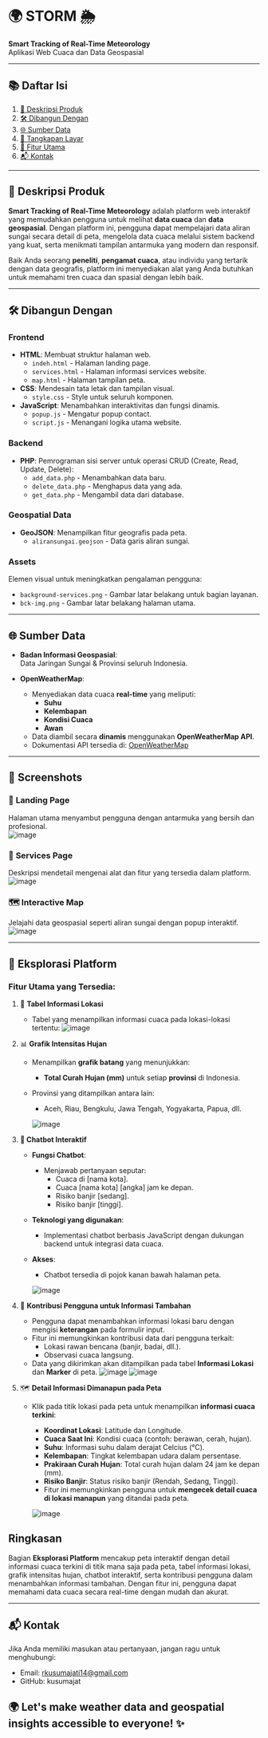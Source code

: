 # 🌍 **STORM** 🌦️  
**Smart Tracking of Real-Time Meteorology**  
Aplikasi Web Cuaca dan Data Geospasial

---

## 📚 **Daftar Isi**  

1. [📝 Deskripsi Produk](#-deskripsi-produk)
2. [🛠️ Dibangun Dengan](#-Dibangun-Dengan)
3. [🌐 Sumber Data](#-sumber-data)
4. [📸 Tangkapan Layar](#-Screenshots)  
5. [🚀 Fitur Utama](#-Eksplorasi-Platform)   
8. [📬 Kontak](#-kontak)  

---

## 📝 **Deskripsi Produk**  
**Smart Tracking of Real-Time Meteorology** adalah platform web interaktif yang memudahkan pengguna untuk melihat **data cuaca** dan **data geospasial**. Dengan platform ini, pengguna dapat mempelajari data aliran sungai secara detail di peta, mengelola data cuaca melalui sistem backend yang kuat, serta menikmati tampilan antarmuka yang modern dan responsif.

Baik Anda seorang **peneliti**, **pengamat cuaca**, atau individu yang tertarik dengan data geografis, platform ini menyediakan alat yang Anda butuhkan untuk memahami tren cuaca dan spasial dengan lebih baik.

---

## 🛠️ **Dibangun Dengan**
### **Frontend**  
- **HTML**: Membuat struktur halaman web.
   - `indeh.html` - Halaman landing page.
   - `services.html` - Halaman informasi services website.
   - `map.html` - Halaman tampilan peta.
- **CSS**: Mendesain tata letak dan tampilan visual.   
   - `style.css` - Style untuk seluruh komponen.  
- **JavaScript**: Menambahkan interaktivitas dan fungsi dinamis.  
   - `popup.js` - Mengatur popup contact.  
   - `script.js` - Menangani logika utama website.  

### **Backend**  
- **PHP**: Pemrograman sisi server untuk operasi CRUD (Create, Read, Update, Delete):  
   - `add_data.php` - Menambahkan data baru.  
   - `delete_data.php` - Menghapus data yang ada.  
   - `get_data.php` - Mengambil data dari database.  

### **Geospatial Data**  
- **GeoJSON**: Menampilkan fitur geografis pada peta.  
   - `aliransungai.geojson` - Data garis aliran sungai.  

### **Assets**  
Elemen visual untuk meningkatkan pengalaman pengguna:  
- `background-services.png` - Gambar latar belakang untuk bagian layanan.  
- `bck-img.png` - Gambar latar belakang halaman utama.  

---

## 🌐 **Sumber Data**  
- **Badan Informasi Geospasial**:  
  Data Jaringan Sungai & Provinsi seluruh Indonesia.  

- **OpenWeatherMap**:  
   - Menyediakan data cuaca **real-time** yang meliputi:  
     - **Suhu** 
     - **Kelembapan**  
     - **Kondisi Cuaca**
     - **Awan**
   - Data diambil secara **dinamis** menggunakan **OpenWeatherMap API**.  
   - Dokumentasi API tersedia di: [OpenWeatherMap](https://openweathermap.org/api)  

---

## 📸 **Screenshots**

### 🔖 **Landing Page**  
Halaman utama menyambut pengguna dengan antarmuka yang bersih dan profesional.  
![image](https://github.com/user-attachments/assets/c3df9ba3-d70b-460e-8f92-2a494157d4da)

### 🔧 **Services Page**  
Deskripsi mendetail mengenai alat dan fitur yang tersedia dalam platform.  
![image](https://github.com/user-attachments/assets/440b5bc2-f6ad-4154-aef7-f8d413d898ac)

### 🗺️ **Interactive Map**  
Jelajahi data geospasial seperti aliran sungai dengan popup interaktif.  
![image](https://github.com/user-attachments/assets/2163a35f-0d97-40dd-930a-9b3ff0d26433)


---

## 🚀 **Eksplorasi Platform**  
### **Fitur Utama yang Tersedia:**
1. 📍 **Tabel Informasi Lokasi**
   - Tabel yang menampilkan informasi cuaca pada lokasi-lokasi tertentu:
![image](https://github.com/user-attachments/assets/2e5e6265-be50-42c0-8705-ffe4c9e38c2a)

2. 📊 **Grafik Intensitas Hujan**
   - Menampilkan **grafik batang** yang menunjukkan:  
     - **Total Curah Hujan (mm)** untuk setiap **provinsi** di Indonesia.  
   - Provinsi yang ditampilkan antara lain:  
     - Aceh, Riau, Bengkulu, Jawa Tengah, Yogyakarta, Papua, dll.
       
      ![image](https://github.com/user-attachments/assets/2b838491-9e57-434a-a6af-1c75250ce5cf)

5. **🤖 Chatbot Interaktif**  
   - **Fungsi Chatbot**:    
     - Menjawab pertanyaan seputar:  
       - Cuaca di [nama kota].
       - Cuaca [nama kota] [angka] jam ke depan.
       - Risiko banjir [sedang].  
       - Risiko banjir [tinggi].  
   - **Teknologi yang digunakan**:  
     - Implementasi chatbot berbasis JavaScript dengan dukungan backend untuk integrasi data cuaca.  
   - **Akses**:  
     - Chatbot tersedia di pojok kanan bawah halaman peta.
       
      ![image](https://github.com/user-attachments/assets/d2b02bb6-0213-4550-b5c0-852b41d396b2)

6. 📝 **Kontribusi Pengguna untuk Informasi Tambahan**  
   - Pengguna dapat menambahkan informasi lokasi baru dengan mengisi **keterangan** pada formulir input.  
   - Fitur ini memungkinkan kontribusi data dari pengguna terkait:  
     - Lokasi rawan bencana (banjir, badai, dll.).  
     - Observasi cuaca langsung.  
   - Data yang dikirimkan akan ditampilkan pada tabel **Informasi Lokasi** dan **Marker** di peta.
   ![image](https://github.com/user-attachments/assets/8e6d347b-9f35-4dae-913b-1354c89ee5c8) ![image](https://github.com/user-attachments/assets/3d562fd6-fd9b-4b11-8b61-10efe2b7aa87)

7. 🗺️ **Detail Informasi Dimanapun pada Peta**  
   - Klik pada titik lokasi pada peta untuk menampilkan **informasi cuaca terkini**:  
     - **Koordinat Lokasi**: Latitude dan Longitude.  
     - **Cuaca Saat Ini**: Kondisi cuaca (contoh: berawan, cerah, hujan).  
     - **Suhu**: Informasi suhu dalam derajat Celcius (°C).  
     - **Kelembapan**: Tingkat kelembapan udara dalam persentase.  
     - **Prakiraan Curah Hujan**: Total curah hujan dalam 24 jam ke depan (mm).  
     - **Risiko Banjir**: Status risiko banjir (Rendah, Sedang, Tinggi).
     - Fitur ini memungkinkan pengguna untuk **mengecek detail cuaca di lokasi manapun** yang ditandai pada peta.
       
     ![image](https://github.com/user-attachments/assets/92b9180b-3a18-425c-857d-b85197151904)





## **Ringkasan**  
Bagian **Eksplorasi Platform** mencakup peta interaktif dengan detail informasi cuaca terkini di titik mana saja pada peta, tabel informasi lokasi, grafik intensitas hujan, chatbot interaktif, serta kontribusi pengguna dalam menambahkan informasi tambahan. Dengan fitur ini, pengguna dapat memahami data cuaca secara real-time dengan mudah dan akurat.  

---

## 📬 **Kontak**
Jika Anda memiliki masukan atau pertanyaan, jangan ragu untuk menghubungi:
- Email: rkusumajati14@gmail.com
- GitHub: kusumajat


## 🌍 Let's make weather data and geospatial insights accessible to everyone! ✨
